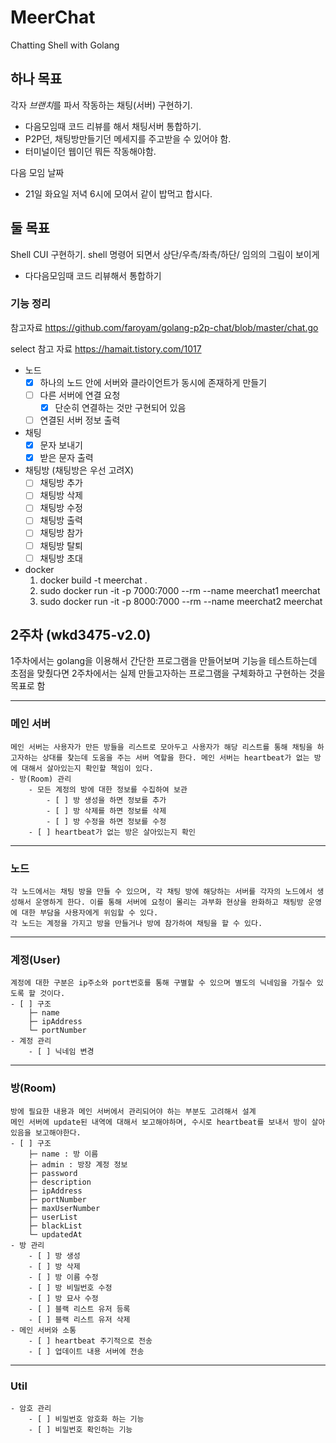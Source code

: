 # MeerChat
Chatting Shell with Golang

## 하나 목표
각자 *브랜치*를 파서 작동하는 채팅(서버) 구현하기.
- 다음모임때 코드 리뷰를 해서 채팅서버 통합하기.
- P2P던, 채팅방만들기던 메세지를 주고받을 수 있어야 함.
- 터미널이던 웹이던 뭐든 작동해야함.

다음 모임 날짜
- 21일 화요일 저녁 6시에 모여서 같이 밥먹고 합시다.

## 둘 목표
Shell CUI 구현하기. shell 명령어 되면서 상단/우측/좌측/하단/ 임의의 그림이 보이게
- 다다음모임때 코드 리뷰해서 통합하기


### 기능 정리
참고자료
https://github.com/faroyam/golang-p2p-chat/blob/master/chat.go

select 참고 자료
https://hamait.tistory.com/1017

- 노드
    - [x] 하나의 노드 안에 서버와 클라이언트가 동시에 존재하게 만들기
    - [ ] 다른 서버에 연결 요청
        - [x] 단순히 연결하는 것만 구현되어 있음
    - [ ] 연결된 서버 정보 출력

- 채팅
    - [x] 문자 보내기
    - [x] 받은 문자 출력

- 채팅방 (채팅방은 우선 고려X)
    - [ ] 채팅방 추가
    - [ ] 채팅방 삭제
    - [ ] 채팅방 수정
    - [ ] 채팅방 출력
    - [ ] 채팅방 참가
    - [ ] 채팅방 탈퇴
    - [ ] 채팅방 초대

- docker
    1. docker build -t meerchat .
    2. sudo docker run -it -p 7000:7000 --rm --name meerchat1 meerchat
    3. sudo docker run -it -p 8000:7000 --rm --name meerchat2 meerchat


## 2주차 (wkd3475-v2.0)
1주차에서는 golang을 이용해서 간단한 프로그램을 만들어보며 기능을 테스트하는데 초점을 맞췄다면 2주차에서는 실제 만들고자하는 프로그램을 구체화하고 구현하는 것을 목표로 함
* * * 
### 메인 서버<br/>
    메인 서버는 사용자가 만든 방들을 리스트로 모아두고 사용자가 해당 리스트를 통해 채팅을 하고자하는 상대를 찾는데 도움을 주는 서버 역할을 한다. 메인 서버는 heartbeat가 없는 방에 대해서 살아있는지 확인할 책임이 있다.  
    - 방(Room) 관리
        - 모든 계정의 방에 대한 정보를 수집하여 보관
            - [ ] 방 생성을 하면 정보를 추가
            - [ ] 방 삭제를 하면 정보를 삭제
            - [ ] 방 수정을 하면 정보를 수정
        - [ ] heartbeat가 없는 방은 살아있는지 확인

* * * 
### 노드<br/>
    각 노드에서는 채팅 방을 만들 수 있으며, 각 채팅 방에 해당하는 서버를 각자의 노드에서 생성해서 운영하게 한다. 이를 통해 서버에 요청이 몰리는 과부화 현상을 완화하고 채팅방 운영에 대한 부담을 사용자에게 위임할 수 있다.  
    각 노드는 계정을 가지고 방을 만들거나 방에 참가하여 채팅을 할 수 있다.
* * * 
### 계정(User)<br/>
    계정에 대한 구분은 ip주소와 port번호를 통해 구별할 수 있으며 별도의 닉네임을 가질수 있도록 할 것이다.  
    - [ ] 구조  
        ├─ name  
        ├─ ipAddress  
        └─ portNumber  
    - 계정 관리
        - [ ] 닉네임 변경
* * * 
### 방(Room)<br/>
    방에 필요한 내용과 메인 서버에서 관리되어야 하는 부분도 고려해서 설계
    메인 서버에 update된 내역에 대해서 보고해야하며, 수시로 heartbeat를 보내서 방이 살아있음을 보고해야한다.  
    - [ ] 구조  
        ├─ name : 방 이름  
        ├─ admin : 방장 계정 정보  
        ├─ password  
        ├─ description  
        ├─ ipAddress  
        ├─ portNumber  
        ├─ maxUserNumber  
        ├─ userList  
        ├─ blackList  
        └─ updatedAt  
    - 방 관리
        - [ ] 방 생성
        - [ ] 방 삭제
        - [ ] 방 이름 수정
        - [ ] 방 비밀번호 수정
        - [ ] 방 묘사 수정
        - [ ] 블랙 리스트 유저 등록
        - [ ] 블랙 리스트 유저 삭제
    - 메인 서버와 소통
        - [ ] heartbeat 주기적으로 전송
        - [ ] 업데이트 내용 서버에 전송

* * * 
### Util
    - 암호 관리
        - [ ] 비밀번호 암호화 하는 기능
        - [ ] 비밀번호 확인하는 기능